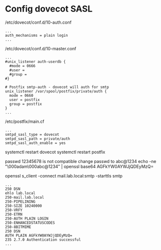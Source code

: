 # Config dovecot SASL
/etc/dovecot/conf.d/10-auth.conf
```
...
auth_mechanisms = plain login
...
```

/etc/dovecot/conf.d/10-master.conf
```
...
#unix_listener auth-userdb {
  #mode = 0666
  #user =
  #group =
#}

# Postfix smtp-auth - dovecot will auth for smtp
unix_listener /var/spool/postfix/private/auth {
  mode = 0660
  user = postfix
  group = postfix
}
...
```

/etc/postfix/main.cf
```
...
smtpd_sasl_type = dovecot
smtpd_sasl_path = private/auth
smtpd_sasl_auth_enable = yes
```

systemctl restart dovecot
systemctl restart postfix


passwd 12345678 is not compatible
change passwd to abc@1234
echo -ne "\000adam\000abc@1234" | openssl base64
AGFkYW0AYWJjQDEyMzQ=

openssl s_client -connect mail.lab.local:smtp -starttls smtp
```
...
250 DSN
ehlo lab.local
250-mail.lab.local
250-PIPELINING
250-SIZE 10240000
250-VRFY
250-ETRN
250-AUTH PLAIN LOGIN
250-ENHANCEDSTATUSCODES
250-8BITMIME
250 DSN
AUTH PLAIN AGFkYW0AYWJjQDEyMzQ=
235 2.7.0 Authentication successful
...
```
